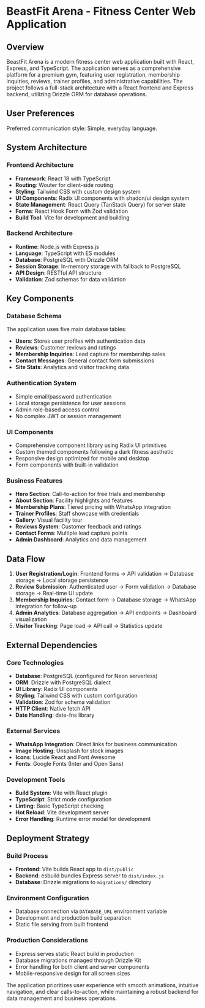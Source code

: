 # BeastFit Arena - Fitness Center Web Application

## Overview

BeastFit Arena is a modern fitness center web application built with React, Express, and TypeScript. The application serves as a comprehensive platform for a premium gym, featuring user registration, membership inquiries, reviews, trainer profiles, and administrative capabilities. The project follows a full-stack architecture with a React frontend and Express backend, utilizing Drizzle ORM for database operations.

## User Preferences

Preferred communication style: Simple, everyday language.

## System Architecture

### Frontend Architecture
- **Framework**: React 18 with TypeScript
- **Routing**: Wouter for client-side routing
- **Styling**: Tailwind CSS with custom design system
- **UI Components**: Radix UI components with shadcn/ui design system
- **State Management**: React Query (TanStack Query) for server state
- **Forms**: React Hook Form with Zod validation
- **Build Tool**: Vite for development and building

### Backend Architecture
- **Runtime**: Node.js with Express.js
- **Language**: TypeScript with ES modules
- **Database**: PostgreSQL with Drizzle ORM
- **Session Storage**: In-memory storage with fallback to PostgreSQL
- **API Design**: RESTful API structure
- **Validation**: Zod schemas for data validation

## Key Components

### Database Schema
The application uses five main database tables:
- **Users**: Stores user profiles with authentication data
- **Reviews**: Customer reviews and ratings
- **Membership Inquiries**: Lead capture for membership sales
- **Contact Messages**: General contact form submissions
- **Site Stats**: Analytics and visitor tracking data

### Authentication System
- Simple email/password authentication
- Local storage persistence for user sessions
- Admin role-based access control
- No complex JWT or session management

### UI Components
- Comprehensive component library using Radix UI primitives
- Custom themed components following a dark fitness aesthetic
- Responsive design optimized for mobile and desktop
- Form components with built-in validation

### Business Features
- **Hero Section**: Call-to-action for free trials and membership
- **About Section**: Facility highlights and features
- **Membership Plans**: Tiered pricing with WhatsApp integration
- **Trainer Profiles**: Staff showcase with credentials
- **Gallery**: Visual facility tour
- **Reviews System**: Customer feedback and ratings
- **Contact Forms**: Multiple lead capture points
- **Admin Dashboard**: Analytics and data management

## Data Flow

1. **User Registration/Login**: Frontend forms → API validation → Database storage → Local storage persistence
2. **Review Submission**: Authenticated user → Form validation → Database storage → Real-time UI update
3. **Membership Inquiries**: Contact form → Database storage → WhatsApp integration for follow-up
4. **Admin Analytics**: Database aggregation → API endpoints → Dashboard visualization
5. **Visitor Tracking**: Page load → API call → Statistics update

## External Dependencies

### Core Technologies
- **Database**: PostgreSQL (configured for Neon serverless)
- **ORM**: Drizzle with PostgreSQL dialect
- **UI Library**: Radix UI components
- **Styling**: Tailwind CSS with custom configuration
- **Validation**: Zod for schema validation
- **HTTP Client**: Native fetch API
- **Date Handling**: date-fns library

### External Services
- **WhatsApp Integration**: Direct links for business communication
- **Image Hosting**: Unsplash for stock images
- **Icons**: Lucide React and Font Awesome
- **Fonts**: Google Fonts (Inter and Open Sans)

### Development Tools
- **Build System**: Vite with React plugin
- **TypeScript**: Strict mode configuration
- **Linting**: Basic TypeScript checking
- **Hot Reload**: Vite development server
- **Error Handling**: Runtime error modal for development

## Deployment Strategy

### Build Process
- **Frontend**: Vite builds React app to `dist/public`
- **Backend**: esbuild bundles Express server to `dist/index.js`
- **Database**: Drizzle migrations to `migrations/` directory

### Environment Configuration
- Database connection via `DATABASE_URL` environment variable
- Development and production build separation
- Static file serving from built frontend

### Production Considerations
- Express serves static React build in production
- Database migrations managed through Drizzle Kit
- Error handling for both client and server components
- Mobile-responsive design for all screen sizes

The application prioritizes user experience with smooth animations, intuitive navigation, and clear calls-to-action, while maintaining a robust backend for data management and business operations.